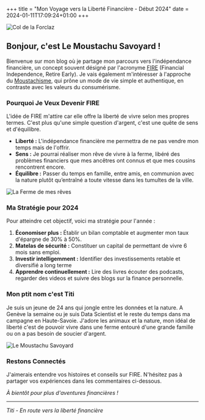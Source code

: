 
+++
title = "Mon Voyage vers la Liberté Financière - Début 2024"
date = 2024-01-11T17:09:24+01:00
+++

![Col de la Forclaz](/images/Col-de-la-Forclaz.png)


## Bonjour, c'est Le Moustachu Savoyard !

Bienvenue sur mon blog où je partage mon parcours vers l'indépendance financière, un concept souvent désigné par l'acronyme [FIRE](https://www.mustachianpost.com/fire-financial-independence-retire-early/) (Financial Independence, Retire Early). Je vais également m'intéresser à l'approche du [Moustachisme](https://mrmoneymustache.com), qui prône un mode de vie simple et authentique, en contraste avec les valeurs du consumérisme.

### Pourquoi Je Veux Devenir FIRE

L'idée de FIRE m'attire car elle offre la liberté de vivre selon mes propres termes. C'est plus qu'une simple question d'argent, c'est une quête de sens et d'équilibre.

- **Liberté :** L'indépendance financière me permettra de ne pas vendre mon temps mais de l'offrir.
- **Sens :** Je pourrai réaliser mon rêve de vivre à la ferme, libéré des problèmes financiers que mes ancêtres ont connus et que mes cousins rencontrent encore.
- **Équilibre :** Passer du temps en famille, entre amis, en communion avec la nature plutôt qu’entraîné a toute vitesse dans les tumultes de la ville.

![La Ferme de mes rêves](/images/Ferme-Idyllique.png)


### Ma Stratégie pour 2024

Pour atteindre cet objectif, voici ma stratégie pour l'année :

1. **Économiser plus :** Établir un bilan comptable et augmenter mon taux d'épargne de 30% à 50%.
2. **Matelas de sécurité :** Constituer un capital de permettant de vivre 6 mois sans emploi.
2. **Investir intelligemment :** Identifier des investissements retable et diversifié a long terme
3. **Apprendre continuellement :** Lire des livres écouter des podcasts, regarder des videos et suivre des blogs sur la finance personnelle.

### Mon ptit nom c'est Titi

Je suis un jeune de 24 ans qui jongle entre les données et la nature. A Genève la semaine ou je suis Data Scientist et le reste du temps dans ma campagne en Haute-Savoie. J'adore les animaux et la nature, mon idéal de liberté c'est de pouvoir vivre dans une ferme entouré d'une grande famille ou on a pas besoin de soucier d'argent. 

![Le Moustachu Savoyard](/images/Moustachu-Savoyard.jpg)

### Restons Connectés

J'aimerais entendre vos histoires et conseils sur FIRE. N'hésitez pas à partager vos expériences dans les commentaires ci-dessous.

*À bientôt pour plus d'aventures financières !*

---
*Titi - En route vers la liberté financière*
